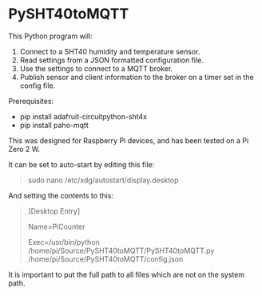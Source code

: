 # PySHT40toMQTT

This Python program will:

1. Connect to a SHT40 humidity and temperature sensor.
2. Read settings from a JSON formatted configuration file.
3. Use the settings to connect to a MQTT broker.
4. Publish sensor and client information to the broker on a timer set in the config file.

Prerequisites:

* pip install adafruit-circuitpython-sht4x
* pip install paho-mqtt

This was designed for Raspberry Pi devices, and has been tested on a Pi Zero 2 W.

It can be set to auto-start by editing this file:

> sudo nano /etc/xdg/autostart/display.desktop

And setting the contents to this:

> [Desktop Entry]
> 
> Name=PiCounter
> 
> Exec=/usr/bin/python /home/pi/Source/PySHT40toMQTT/PySHT40toMQTT.py /home/pi/Source/PySHT40toMQTT/config.json

It is important to put the full path to all files which are not on the system path.
